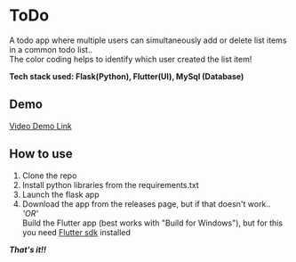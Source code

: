# ToDo
A todo app where multiple users can simultaneously add or delete list items in a common todo list..<br>
The color coding helps to identify which user created the list item!

<b>Tech stack used: Flask(Python), Flutter(UI), MySql (Database)</b>

## Demo
[Video Demo Link](https://github.com/siddharthO3/ToDo/blob/master/VIdeo%20Demo/ToDo.mkv)

## How to use

1. Clone the repo
2. Install python libraries from the requirements.txt
3. Launch the flask app
4. Download the app from the releases page, but if that doesn't work..<br>
        <i>'OR'</i><br>
   Build the Flutter app (best works with "Build for Windows"), but for this you need [Flutter sdk](https://docs.flutter.dev/get-started/install) installed<br>
   

***That's it!!***

